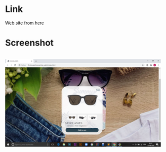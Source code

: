 # Link 

<a href="https://yadoundouaa.github.io/lunette/">Web site from here <br> </a> 

# Screenshot
<br>
<img src="screenshot\Capture1.PNG">